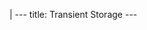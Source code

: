 |
                        ---
                        title: Transient Storage
                        ---